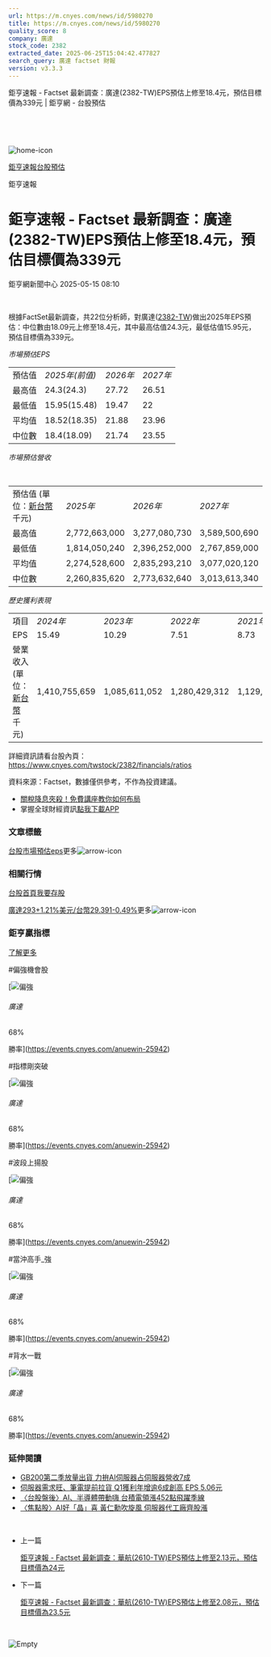 ```yaml
---
url: https://m.cnyes.com/news/id/5980270
title: https://m.cnyes.com/news/id/5980270
quality_score: 8
company: 廣達
stock_code: 2382
extracted_date: 2025-06-25T15:04:42.477827
search_query: 廣達 factset 財報
version: v3.3.3
---
```


鉅亨速報 - Factset 最新調查：廣達(2382-TW)EPS預估上修至18.4元，預估目標價為339元 | 鉅亨網 - 台股預估

‌

‌

![home-icon](/assets/icons/breadCrumb/symbol-icon-home.svg)

[鉅亨速報](/news/cat/anue_live)[台股預估](/news/cat/tw_forecast)

鉅亨速報

# 鉅亨速報 - Factset 最新調查：廣達(2382-TW)EPS預估上修至18.4元，預估目標價為339元

鉅亨網新聞中心 2025-05-15 08:10

‌

根據FactSet最新調查，共22位分析師，對廣達([2382-TW](https://www.cnyes.com/twstock/2382))做出2025年EPS預估：中位數由18.09元上修至18.4元，其中最高估值24.3元，最低估值15.95元，預估目標價為339元。

*市場預估EPS*

|  |  |  |  |
| --- | --- | --- | --- |
| 預估值 | *2025年(前值)* | *2026年* | *2027年* |
| 最高值 | 24.3(24.3) | 27.72 | 26.51 |
| 最低值 | 15.95(15.48) | 19.47 | 22 |
| 平均值 | 18.52(18.35) | 21.88 | 23.96 |
| 中位數 | 18.4(18.09) | 21.74 | 23.55 |

*市場預估營收*

‌

|  |  |  |  |
| --- | --- | --- | --- |
| 預估值 (單位：[新台幣](https://invest.cnyes.com/forex/detail/usdtwd)千元) | *2025年* | *2026年* | *2027年* |
| 最高值 | 2,772,663,000 | 3,277,080,730 | 3,589,500,690 |
| 最低值 | 1,814,050,240 | 2,396,252,000 | 2,767,859,000 |
| 平均值 | 2,274,528,600 | 2,835,293,210 | 3,077,020,120 |
| 中位數 | 2,260,835,620 | 2,773,632,640 | 3,013,613,340 |

*歷史獲利表現*

|  |  |  |  |  |
| --- | --- | --- | --- | --- |
| 項目 | *2024年* | *2023年* | *2022年* | *2021年* |
| EPS | 15.49 | 10.29 | 7.51 | 8.73 |
| 營業收入 (單位：[新台幣](https://invest.cnyes.com/forex/detail/usdtwd)千元) | 1,410,755,659 | 1,085,611,052 | 1,280,429,312 | 1,129,453,350 |

詳細資訊請看台股內頁：  
<https://www.cnyes.com/twstock/2382/financials/ratios>

資料來源：Factset，數據僅供參考，不作為投資建議。

* [關稅降息夾殺！免費講座教你如何布局](https://www.rsc.com.tw/Cnyes_RSC/SeminarBooking2025InvestmentOutlook.aspx?utm_source=anue&utm_medium=usstocks_end)
* 掌握全球財經資訊[點我下載APP](http://www.cnyes.com/app/?utm_source=mweb&utm_medium=HamMenuBanner&utm_campaign=fixed&utm_content=entr)

### 文章標籤

[台股](https://news.cnyes.com/tag/台股 "台股")[市場預估](https://news.cnyes.com/tag/市場預估 "市場預估")[eps](https://news.cnyes.com/tag/eps "eps")更多![arrow-icon](/assets/icons/arrows/arrow-down.svg)

### 相關行情

[台股首頁](https://www.cnyes.com/twstock)[我要存股](https://supr.link/8OHaU)

[廣達293+1.21%](https://www.cnyes.com/twstock/2382)[美元/台幣29.391-0.49%](https://invest.cnyes.com/forex/detail/USDTWD)更多![arrow-icon](/assets/icons/arrows/arrow-down.svg)

### 鉅亨贏指標

[了解更多](https://events.cnyes.com/anuewin-25942)

#偏強機會股

[![偏強](/assets/icons/win-indicator/long.svg)

###### 廣達

68%

勝率](https://events.cnyes.com/anuewin-25942)

#指標剛突破

[![偏強](/assets/icons/win-indicator/long.svg)

###### 廣達

68%

勝率](https://events.cnyes.com/anuewin-25942)

#波段上揚股

[![偏強](/assets/icons/win-indicator/long.svg)

###### 廣達

68%

勝率](https://events.cnyes.com/anuewin-25942)

#當沖高手\_強

[![偏強](/assets/icons/win-indicator/long.svg)

###### 廣達

68%

勝率](https://events.cnyes.com/anuewin-25942)

#背水一戰

[![偏強](/assets/icons/win-indicator/long.svg)

###### 廣達

68%

勝率](https://events.cnyes.com/anuewin-25942)

### 延伸閱讀

* [GB200第二季放量出貨 力拚AI伺服器占伺服器營收7成](/news/id/5979505)
* [伺服器需求旺、筆電提前拉貨 Q1獲利年增逾6成創高 EPS 5.06元](/news/id/5974839)
* [〈台股盤後〉AI、半導體帶動嗨 台積電領漲452點飛躍季線](/news/id/5979135)
* [〈焦點股〉AI好「晶」喜 黃仁勳吹旋風 伺服器代工廠齊股漲](/news/id/5979027)

‌

* 上一篇

  [鉅亨速報 - Factset 最新調查：華航(2610-TW)EPS預估上修至2.13元，預估目標價為24元](/news/id/5980578)
* 下一篇

  [鉅亨速報 - Factset 最新調查：華航(2610-TW)EPS預估上修至2.08元，預估目標價為23.5元](/news/id/5980065)

‌

![Empty](/assets/icons/skeleton/empty-image.svg)

‌